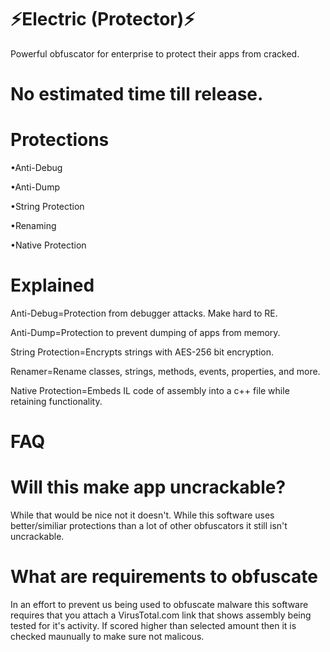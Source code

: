 # ⚡Electric (Protector)⚡
<p>Powerful obfuscator for enterprise to protect their apps from cracked. </p>

# No estimated time till release.

# Protections
<p>•Anti-Debug</p>
<p>•Anti-Dump</p>
<p>•String Protection</p>
<p>•Renaming</p>
<p>•Native Protection</p>

# Explained
<p>Anti-Debug=Protection from debugger attacks. Make hard to RE.</p>
<p>Anti-Dump=Protection to prevent dumping of apps from memory.</p>
<p>String Protection=Encrypts strings with AES-256 bit encryption.</p>
<p>Renamer=Rename classes, strings, methods, events, properties, and more.</p>
<p>Native Protection=Embeds IL code of assembly into a c++ file while retaining functionality.</p>

# FAQ
<h1>Will this make app uncrackable?</h1>
<p>While that would be nice not it doesn't. While this software uses better/similiar protections than a lot of other obfuscators it still isn't uncrackable.</p>

<h1>What are requirements to obfuscate</h1>
<p>In an effort to prevent us being used to obfuscate malware this software requires that you attach a VirusTotal.com link that shows assembly being tested for it's activity. If scored higher than  selected amount then it is checked maunually to make sure not malicous.</p>
